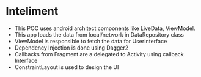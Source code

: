 # Inteliment
- This POC uses android architect components like LiveData, ViewModel.
- This app loads the data from local/network in DataRepository class
- ViewModel is responsible to fetch the data for UserInterface
- Dependency Injection is done using Dagger2
- Callbacks from Fragment are a delegated to Activity using callback Interface
- ConstraintLayout is used to design the UI
